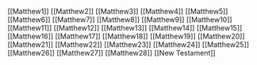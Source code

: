 [[Matthew1]]
[[Matthew2]]
[[Matthew3]]
[[Matthew4]]
[[Matthew5]]
[[Matthew6]]
[[Matthew7]]
[[Matthew8]]
[[Matthew9]]
[[Matthew10]]
[[Matthew11]]
[[Matthew12]]
[[Matthew13]]
[[Matthew14]]
[[Matthew15]]
[[Matthew16]]
[[Matthew17]]
[[Matthew18]]
[[Matthew19]]
[[Matthew20]]
[[Matthew21]]
[[Matthew22]]
[[Matthew23]]
[[Matthew24]]
[[Matthew25]]
[[Matthew26]]
[[Matthew27]]
[[Matthew28]]
[[New Testament]]